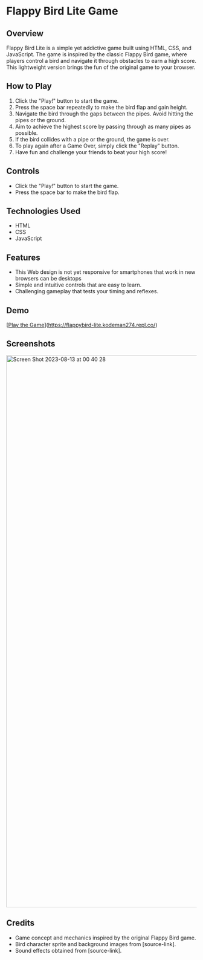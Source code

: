 # Flappy Bird Lite Game

## Overview
Flappy Bird Lite is a simple yet addictive game built using HTML, CSS, and JavaScript. The game is inspired by the classic Flappy Bird game, where players control a bird and navigate it through obstacles to earn a high score. This lightweight version brings the fun of the original game to your browser.

## How to Play
1. Click the "Play!" button to start the game.
2. Press the space bar repeatedly to make the bird flap and gain height.
3. Navigate the bird through the gaps between the pipes. Avoid hitting the pipes or the ground.
4. Aim to achieve the highest score by passing through as many pipes as possible.
5. If the bird collides with a pipe or the ground, the game is over.
6. To play again after a Game Over, simply click the "Replay" button.
7. Have fun and challenge your friends to beat your high score!

## Controls
- Click the "Play!" button to start the game.
- Press the space bar to make the bird flap.

## Technologies Used
- HTML
- CSS
- JavaScript

## Features
- This Web design is not yet responsive for smartphones that work in new browsers can be desktops
- Simple and intuitive controls that are easy to learn.
- Challenging gameplay that tests your timing and reflexes.

## Demo
[[Play the Game](link-to-your-game)](https://flappybird-lite.kodeman274.repl.co/)

## Screenshots
<img width="1461" alt="Screen Shot 2023-08-13 at 00 40 28" src="https://github.com/kodeman274/flappybird-lite/assets/99820483/6e511af3-06be-4a53-be66-53a3d22b2f40">


## Credits
- Game concept and mechanics inspired by the original Flappy Bird game.
- Bird character sprite and background images from [source-link].
- Sound effects obtained from [source-link].



